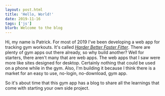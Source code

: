 ```yaml
---
layout: post.html
title: 'Hello, World!'
date: 2019-11-16
tags: ['js']
blurb: Welcome to the blog
---
```


Hi, my name is Patrick. For most of 2019 I've been developing a web app for tracking gym workouts. It's called [_Harder Better Faster Fitter_](https://harderbetterfasterfitter.com). There are plenty of gym apps out there already, so why build another? Well for starters, there aren't many that are web apps. The web apps that I saw were more like sites designed for desktop. Certainly nothing that could be used on a phone while in the gym. Also, I'm building it because I think there is a market for an easy to use, no-login, no-download, gym app.

So it's about time that this gym app has a blog to share all the learnings that come with starting your own side project.


